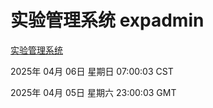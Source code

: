 # 实验管理系统 expadmin
[实验管理系统](http://219.139.199.21:56808/expadmin-782313d2-e1b1-4ea7-932e-3a55e6a1a4d0/)

2025年 04月 06日 星期日 07:00:03 CST

2025年 04月 05日 星期六 23:00:03 GMT
